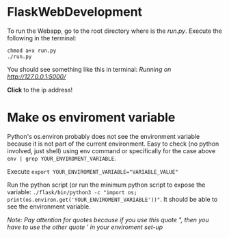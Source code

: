 # FlaskWebDevelopment

To run the Webapp, go to the root directory where is the *run.py*. Execute the following in the terminal:
```
chmod a+x run.py
./run.py
```
You should see something like this in terminal: *Running on http://127.0.0.1:5000/*

**Click** to the ip address!

# Make os enviroment variable

Python's os.environ probably does not see the environment variable because it is not part of the current environment. Easy to check (no python involved, just shell) using env command or specifically for the case above ```env | grep YOUR_ENVIROMENT_VARIABLE```.

Execute ```export YOUR_ENVIROMENT_VARIABLE="VARIABLE_VALUE"```

Run the python script (or run the minimum python script to expose the variable: ```./flask/bin/python3 -c "import os; print(os.environ.get('YOUR_ENVIROMENT_VARIABLE'))"```. It should be able to see the environment variable.

*Note: Pay attention for quotes because if you use this quote ", then you have to use the other quote ' in your enviroment set-up*
